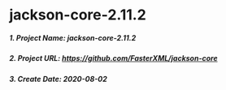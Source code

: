 # jackson-core-2.11.2
##### 1. Project Name: jackson-core-2.11.2
##### 2. Project URL: https://github.com/FasterXML/jackson-core
##### 3. Create Date: 2020-08-02

